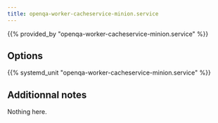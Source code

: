 ```yaml
---
title: openqa-worker-cacheservice-minion.service
---
```


{{% provided_by "openqa-worker-cacheservice-minion.service" %}}

## Options

{{% systemd_unit "openqa-worker-cacheservice-minion.service" %}}

## Additionnal notes

Nothing here.